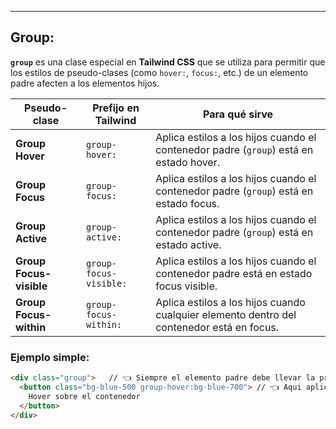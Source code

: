 
---
## Group:
**`group`** es una clase especial en **Tailwind CSS** que se utiliza para permitir que los estilos de pseudo-clases (como `hover:`, `focus:`, etc.) de un elemento padre afecten a los elementos hijos.

| **Pseudo-clase**        | **Prefijo en Tailwind** | **Para qué sirve**                                                                        |
| ----------------------- | ----------------------- | ----------------------------------------------------------------------------------------- |
| **Group Hover**         | `group-hover:`          | Aplica estilos a los hijos cuando el contenedor padre (`group`) está en estado hover.     |
| **Group Focus**         | `group-focus:`          | Aplica estilos a los hijos cuando el contenedor padre (`group`) está en estado focus.     |
| **Group Active**        | `group-active:`         | Aplica estilos a los hijos cuando el contenedor padre (`group`) está en estado active.    |
| **Group Focus-visible** | `group-focus-visible:`  | Aplica estilos a los hijos cuando el contenedor padre está en estado focus visible.       |
| **Group Focus-within**  | `group-focus-within:`   | Aplica estilos a los hijos cuando cualquier elemento dentro del contenedor está en focus. |

### Ejemplo simple:

```html
<div class="group">   // 👈 Siempre el elemento padre debe llevar la propiedad
  <button class="bg-blue-500 group-hover:bg-blue-700"> // 👈 Aqui aplicaremos los cambios
    Hover sobre el contenedor
  </button>
</div>
```